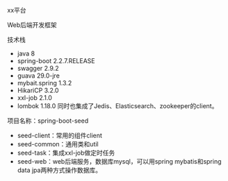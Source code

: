 xx平台

Web后端开发框架

技术栈
* java 8
* spring-boot 2.2.7.RELEASE
* swagger 2.9.2
* guava 29.0-jre
* mybait.spring 1.3.2
* HikariCP 3.2.0
* xxl-job 2.1.0
* lombok 1.18.0
同时也集成了Jedis、Elasticsearch、zookeeper的client。

项目名称：spring-boot-seed
* seed-client：常用的组件client
* seed-common：通用类和util
* seed-task：集成xxl-job做定时任务
* seed-web：web后端服务，数据库mysql，可以用spring mybatis和spring data jpa两种方式操作数据库。
